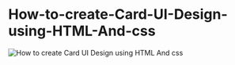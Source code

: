 # How-to-create-Card-UI-Design-using-HTML-And-css

![How to create Card UI Design using HTML And css](https://user-images.githubusercontent.com/95895380/148066800-1f8e87c6-2d94-4d88-92dc-30c6d35aa40c.png)
